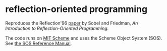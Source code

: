 # reflection-oriented programming

Reproduces the Reflection'96 [paper](http://citeseerx.ist.psu.edu/viewdoc/summary?doi=10.1.1.34.8581) by Sobel and Friedman,
_An Introduction to Reflection-Oriented Programming_.

The code runs on [MIT Scheme](https://www.gnu.org/software/mit-scheme/) and uses the Scheme Object System (SOS).
See [the SOS Reference Manual](https://www.gnu.org/software/mit-scheme/documentation/mit-scheme-sos.pdf).
